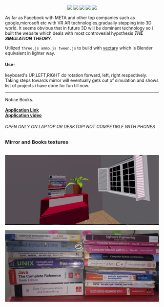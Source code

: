 <p align="center"><img src="https://img.shields.io/badge/Three.js-webgl-brightgreen"> <img src="https://img.shields.io/badge/Ammo.js-physics-yellowgreen"> <img src="https://img.shields.io/badge/Tween.js-animation-orange"> <img src="https://img.shields.io/badge/Vectary-3Dobjects-informational"> <img src="https://img.shields.io/badge/-JavaScript-success"></p>

As far as Facebook with META and other top companies such as google,microsoft etc with VR AR technologies,gradually stepping into 3D world. It seems obvious that in future 3D will be dominant technology so i built the website which deals with most controvesial hypothesis <b><i>THE SIMULATION THEORY</i></b>.

Utilized <code>three.js ammo.js tween.js</code> to build with <a href="https://www.vectary.com/"><ins>vectary</ins></a> which is Blender equivalent in lighter way.

<h4><b>Use-</b></h4>
keyboard's UP,LEFT,RIGHT do rotation forward, left, right respectively.<br/>Taking steps towards mirror will eventually gets out of simulation and shows list of projects i have done for fun till now.
<hr>
Notice Books.
<br/> 
<br/> 
<a href="https://dudisimulationapp.netlify.app/"><b>Application Link</b></a><br/><a href="https://drive.google.com/file/d/15pl547moiAd13vn7FIVso5-eZnP5TJNl/view?usp=sharing"><b>Application video</b></a><h6><em> OPEN ONLY ON LAPTOP OR DESKTOP! NOT COMPETIBLE WITH PHONES</em></h6>

<h3>Mirror and Books textures</h3>
<pre> 
<img src="books.png"></pre>
<img src="Book.jpg"></pre>

